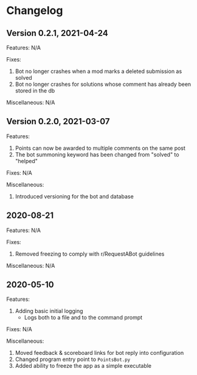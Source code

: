 # Changelog

## Version 0.2.1, 2021-04-24

Features: N/A

Fixes:
1. Bot no longer crashes when a mod marks a deleted submission as solved
2. Bot no longer crashes for solutions whose comment has already been stored in the db

Miscellaneous: N/A

## Version 0.2.0, 2021-03-07

Features:
1. Points can now be awarded to multiple comments on the same post
2. The bot summoning keyword has been changed from "solved" to "helped"

Fixes: N/A

Miscellaneous:
1. Introduced versioning for the bot and database

## 2020-08-21

Features: N/A

Fixes:
1. Removed freezing to comply with r/RequestABot guidelines

Miscellaneous: N/A

## 2020-05-10

Features:
1. Adding basic initial logging
    * Logs both to a file and to the command prompt

Fixes: N/A

Miscellaneous:
1. Moved feedback & scoreboard links for bot reply into configuration
2. Changed program entry point to `PointsBot.py`
3. Added ability to freeze the app as a simple executable
